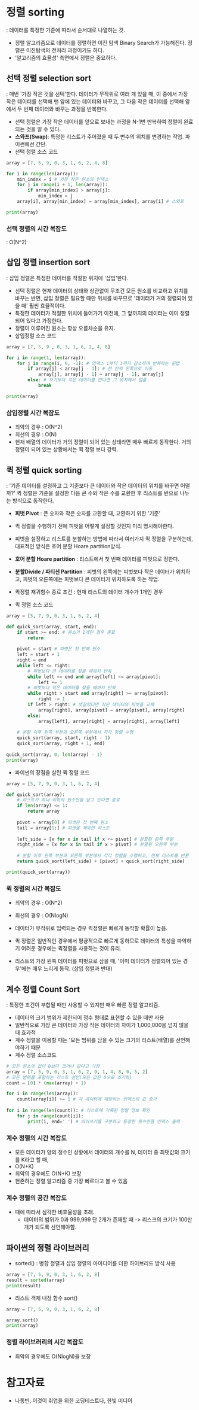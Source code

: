 # 정렬 sorting
: 데이터를 특정한 기준에 따라서 순서대로 나열하는 것.

* 정렬 알고리즘으로 데이터를 정렬하면 이진 탐색 Binary Search가 가능해진다. 정렬은 이진탐색의 전처리 과정이기도 하다.
* '알고리즘의 효율성' 측면에서 정렬은 중요하다.

## 선택 정렬 selection sort

: 매번 '가장 작은 것을 선택'한다. 데이터가 무작위로 여러 개 있을 때, 이 중에서 가장 작은 데이터를 선택해 맨 앞에 있는 데이터와 바꾸고, 그 다음 작은 데이터를 선택해 앞에서 두 번째 데이터와 바꾸는 과정을 반복한다.

* 선택 정렬은 가장 작은 데이터를 앞으로 보내는 과정을 N-1번 반복하여 정렬이 완료되는 것을 알 수 있다.
* **스와프(Swap)**: 특정한 리스트가 주어졌을 때 두 변수의 위치를 변경하는 작업. 파이썬에선 간단.
* 선택 정렬 소스 코드
```python
array = [7, 5, 9, 0, 3, 1, 6, 2, 4, 8]

for i in range(len(array)):
    min_index = i # 가장 작은 원소의 인덱스
    for j in range(i + 1, len(array)):
        if array[min_index] > array[j]:
            min_index = j
    array[i], array[min_index] = array[min_index], array[i] # 스와프

print(array)
```

### 선택 정렬의 시간 복잡도
: O(N^2)

## 삽입 정렬 insertion sort
: 삽입 정렬은 특정한 데이터를 적절한 위치에 '삽입'한다.

* 선택 정렬은 현재 데이터의 상태와 상관없이 무조건 모든 원소를 비교하고 위치를 바꾸는 반면, 삽입 정렬은 필요할 때만 위치를 바꾸므로 '데이터가 거의 정렬되어 있을 때' 훨씬 효율적이다.
* 특정한 데이터가 적절한 위치에 들어가기 이전에, 그 앞까지의 데이터는 이미 정렬되어 있다고 가정한다.
* 정렬이 이루어진 원소는 항상 오름차순을 유지.
* 삽입정렬 소스 코드

```python
array = [7, 5, 9 , 0, 3, 1, 6, 2, 4, 8]

for i in range(1, len(array)):
    for j in range(i, 0, -1): # 인덱스 i부터 1까지 감소하며 반복하는 문법
        if array[j] < array[j - 1]: # 한 칸씩 왼쪽으로 이동
            array[j], array[j - 1] = array[j - 1], array[j]
        else: # 자기보다 작은 데이터를 만나면 그 위치에서 멈춤
            break

print(array)
```

### 삽입정렬 시간 복잡도
* 최악의 경우 : O(N^2)
* 최선의 경우 : O(N)
* 현재 배열의 데이터가 거의 정렬이 되어 있는 상태라면 매우 빠르게 동작한다. 거의 정렬이 되어 있는 상황에서는 퀵 정렬 보다 강력.

## 퀵 정렬 quick sorting
: '기준 데이터를 설정하고 그 기준보다 큰 데이터와 작은 데이터의 위치를 바꾸면 어떨까?' 퀵 정렬은 기준을 설정한 다음 큰 수와 작은 수를 교환한 후 리스트를 반으로 나누는 방식으로 동작한다. 

* **피벗 Pivot** : 큰 숫자와 작은 숫자를 교환할 때, 교환하기 위한 '기준'
* 퀵 정렬을 수행하기 전에 피벗을 어떻게 설정할 것인지 미리 명시해야한다.
* 피벗을 설정하고 리스트를 분할하는 방법에 따라서 여러가지 퀵 정렬을 구분하는데, 대표적인 방식은 호어 분할 Hoare partition방식.
* **호어 분할 Hoare partition** : 리스트에서 첫 번째 데이터를 피벗으로 정한다.
* **분할Divide / 파티션 Partition** : 피벗의 왼쪽에는 피벗보다 작은 데이터가 위치하고, 피벗의 오른쪽에는 피벗보다 큰 데이터가 위치하도록 하는 작업.
* 퀵정렬 재귀함수 종료 조건 : 현재 리스트의 데이터 개수가 1개인 경우

* 퀵 정렬 소스 코드
```python
array = [5, 7, 9, 0, 3, 1, 6, 2, 4]

def quick_sort(array, start, end):
    if start >= end: # 원소가 1개인 경우 종료
        return
    
    pivot = start # 피벗은 첫 번째 원소
    left = start + 1
    right = end
    while left <= right:
        # 피벗보다 큰 데이터를 찾을 때까지 반복
        while left <= end and array[left] <= array[pivot]:
            left += 1
        # 피벗보다 작은 데이터를 찾을 때까지 반복
        while right > start and array[right] >= array[pivot]:
            right -= 1
        if left > right: # 엇갈렸다면 작은 데이터와 피벗을 교체
            array[right], array[pivot] = array[pivot], array[right]
        else:
            array[left], array[right] = array[right], array[left]
        
    # 분할 이후 왼쪽 부분과 오른쪽 부분에서 각각 정렬 수행
    quick_sort(array, start, right - 1)
    quick_sort(array, right + 1, end)
    
quick_sort(array, 0, len(array) - 1)
print(array)
```

* 파이썬의 장점을 살린 퀵 정렬 코드
```python
array = [5, 7, 9, 0, 3, 1, 6, 2, 4]

def quick_sort(array):
    # 리스트가 하나 이하의 원소만을 담고 있다면 종료
    if len(array) <= 1: 
        return array
    
    pivot = array[0] # 피벗은 첫 번째 원소
    tail = array[1:] # 피벗을 제외한 리스트
    
    left_side = [x for x in tail if x <= pivot] # 분할된 왼쪽 부분
    right_side = [x for x in tail if x > pivot] # 분할된 오른쪽 부분
    
    # 분할 이후 왼쪽 부분과 오른쪽 부분에서 각각 정렬을 수행하고, 전체 리스트를 반환
    return quick_sort(left_side) + [pivot] + quick_sort(right_side)

print(quick_sort(array))
```

### 퀵 정렬의 시간 복잡도
* 최악의 경우 : O(N^2)
* 최선의 경우 : O(NlogN)

* 데이터가 무작위로 입력되는 경우 퀵정렬은 빠르게 동작할 확률이 높음.
* 퀵 정렬은 일반적인 경우에서 평귱적으로 빠르게 동하므로 데이터의 특성을 파악하기 어려운 경우에는 퀵정렬을 사용하는 것이 유리.
* 리스트의 가장 왼쪽 데이터를 피벗으로 삼을 때, '이미 데이터가 정렬되어 있는 경우'에는 매우 느리게 동작. (삽입 정렬과 반대)

## 계수 정렬 Count Sort
: 특정한 조건이 부합될 때만 사용할 수 있지만 매우 빠른 정렬 알고리즘.

* 데이터의 크기 범위가 제한되어 정수 형태로 표현할 수 있을 때만 사용
* 일반적으로 가장 큰 데이터와 가장 작은 데이터의 차이가 1,000,000을 넘지 않을 때 효과적
* 계수 정렬을 이용할 때는 '모든 범위를 담을 수 있는 크기의 리스트(배열)를 선언해야하기 때문
* 계수 정렬 소스코드

```python
# 모든 원소의 값이 0보다 크거나 같다고 가정
array = [7, 5, 9, 0, 3, 1, 6, 2, 9, 1, 4, 8, 0, 5, 2]
# 모든 범위를 포함하는 리스트 선언(모든 값은 0으로 초기화)
count = [0] * (max(array) + 1)

for i in range(len(array)):
    count[array[i]] += 1 # 각 데이터에 해당하는 인덱스의 값 증가
    
for i in range(len(count)): # 리스트에 기록된 정렬 정보 확인
    for j in range(count[i]):
        print(i, end=' ') # 띄어쓰기를 구분하고 등장한 횟수만큼 인덱스 출력
```

### 계수 정렬의 시간 복잡도
* 모든 데이터가 양의 정수인 상황에서 데이터의 개수를 N, 데이터 중 최댓값의 크기를 K라고 할 때,
* O(N+K)
* 최악의 경우에도 O(N+K) 보장
* 현존하는 정렬 알고리즘 중 가장 빠르다고 볼 수 있음

### 계수 정렬의 공간 복잡도
* 때에 따라서 심각한 비효율성을 초래. 
    * 데이터의 범위가 0과 999,999 단 2개가 존재할 때 -> 리스크의 크기가 100만개가 되도록 선언해야함.

## 파이썬의 정렬 라이브러리
* sorted() : 병합 정렬과 삽입 정렬의 아이디어를 더한 하이브리드 방식 사용
```python
array = [7, 5, 9, 0, 3, 1, 6, 2, 8]
result = sorted(array)
print(result)
```
* 리스트 객체 내장 함수 sort()
```python
array = [7, 5, 9, 0, 3, 1, 6, 2, 8]

array.sort()
print(array)
```
### 정렬 라이브러리의 시간 복잡도
* 최악의 경우에도 O(NlogN)을 보장

# 참고자료
* 나동빈, 이것이 취업을 위한 코딩테스트다, 한빛 미디어